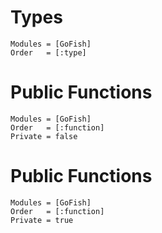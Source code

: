 # Types 

```@autodocs
Modules = [GoFish]
Order   = [:type]
```

# Public Functions 
 
```@autodocs
Modules = [GoFish]
Order   = [:function]
Private = false
```

# Public Functions 
 
```@autodocs
Modules = [GoFish]
Order   = [:function]
Private = true
```